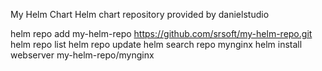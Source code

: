 
My Helm Chart
Helm chart repository provided by danielstudio



  helm repo add my-helm-repo https://github.com/srsoft/my-helm-repo.git
  helm repo list
  helm repo update
  helm search repo mynginx
  helm install webserver my-helm-repo/mynginx
